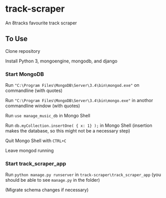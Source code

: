 # track-scraper
An 8tracks favourite track scraper

## To Use
Clone repository

Install Python 3, mongoengine, mongodb, and django

### Start MongoDB

Run `"C:\Program Files\MongoDB\Server\3.4\bin\mongod.exe"` on commandline (with quotes)

Run `"C:\Program Files\MongoDB\Server\3.4\bin\mongo.exe"` in anothor commandline window (with quotes)

Run `use manage_music_db` in Mongo Shell

Run `db.myCollection.insertOne( { x: 1} );` in Mongo Shell (insertion makes the database, so this might not be a necessary step)

Quit Mongo Shell with `CTRL+C`

Leave mongod running

### Start track_scraper_app

Run `python manage.py runserver` in `track-scraper\track_scraper_app` (you should be able to see `manage.py` in the folder)

(Migrate schema changes if necessary)
